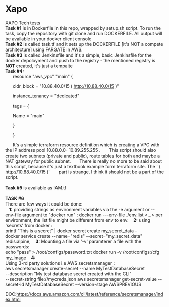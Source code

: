# Xapo
XAPO Tech tests <br />
**Task #1** is in Dockerfile in this repo, wrapped by setup.sh script. To run the task, copy the repository with git clone and run DOCKERFILE. All output will be available in your docker client console <br /> 
**Task #2** is called task.tf and it sets up the DOCKERFILE [it's NOT a compete architecture] using FARGATE in AWS. <br />
**Task #3** is called Jenkinsfile and it's a simple, basic Jenkinsfile for the docker depoloyment and push to the registry - the mentioned registry is **NOT** created, it's just a tempalte<br />
**Task #4:**
<br />
&nbsp;&nbsp;&nbsp;&nbsp;&nbsp;&nbsp;resource "aws_vpc" "main" {

&nbsp;&nbsp;&nbsp;&nbsp;&nbsp;&nbsp;cidr_block = "10.88.40.0/15 ( http://10.88.40.0/15 )"

&nbsp;&nbsp;&nbsp;&nbsp;&nbsp;&nbsp;instance_tenancy = "dedicated"

&nbsp;&nbsp;&nbsp;&nbsp;&nbsp;&nbsp;tags = {

&nbsp;&nbsp;&nbsp;&nbsp;&nbsp;&nbsp;Name = "main"

&nbsp;&nbsp;&nbsp;&nbsp;&nbsp;&nbsp;}

&nbsp;&nbsp;&nbsp;&nbsp;&nbsp;&nbsp;}



&nbsp;&nbsp;&nbsp;&nbsp;&nbsp;&nbsp;It's a simple terraform resource definition which is creating a VPC with the IP address pool 10.88.0.0-	10.89.255.255 . 
&nbsp;&nbsp;&nbsp;&nbsp;&nbsp;&nbsp;This  script should also create two subnets (private and public), route tables  for both and maybe a NAT gateway for public subnet. 
&nbsp;&nbsp;&nbsp;&nbsp;&nbsp;&nbsp;There is really no more to be said about this script, because it's just a textbook example form terraform site. The ' ( http://10.88.40.0/15 )' &nbsp;&nbsp;&nbsp;&nbsp;&nbsp;&nbsp;part is strange, I think it should not be a part of the script. 
<br />
<br />
**Task #5** is available as IAM.tf
<br />
<br />
**TASK #6**
<br />
There are few ways it could be done: <br />
&nbsp;&nbsp; **1:**  providing strings as environment variables via the -e argument or --env-file argument  to "docker run" : docker run ---env-file ./env.list <...> per environment, the list file might be different from env to env. 
&nbsp;&nbsp; **2:** using 'secrets' from docker : 
<br />
printf "This is a secret" | docker secret create my_secret_data - 
<br />
docker service  create --name="redis" --secret="my_secret_data" redis:alpine,
&nbsp;&nbsp; **3:** Mounting a file via '-v' paramterer a file with the passwords: 
<br />
echo "pass" > /root/configs/password.txt
docker run -v /root/configs:/cfg  my_image 
&nbsp;&nbsp; **4:**
<br />
Using 3-rd party solutions i.e AWS secretsmanager :
<br />
aws secretsmanager create-secret --name MyTestDatabaseSecret \
    --description "My test database secret created with the CLI" \
    --secret-string file://mycreds.json
aws secretsmanager get-secret-value --secret-id MyTestDatabaseSecret --version-stage AWSPREVIOUS

DOC:https://docs.aws.amazon.com/cli/latest/reference/secretsmanager/index.html
